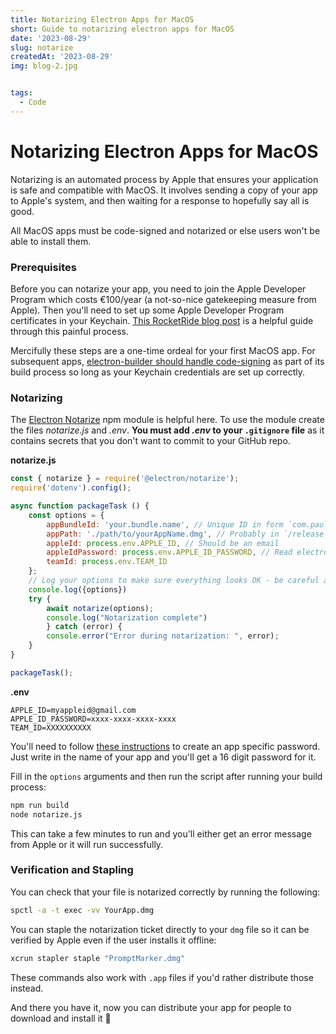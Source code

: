 ```yaml
---
title: Notarizing Electron Apps for MacOS
short: Guide to notarizing electron apps for MacOS
date: '2023-08-29'
slug: notarize
createdAt: '2023-08-29'
img: blog-2.jpg


tags:
  - Code
---
```



# Notarizing Electron Apps for MacOS
Notarizing is an automated process by Apple that ensures your application is safe and compatible with MacOS. It involves sending a copy of your app to Apple's system, and then waiting for a response to hopefully say all is good. 

All MacOS apps must be code-signed and notarized or else users won't be able to install them. 

### Prerequisites
Before you can notarize your app, you need to join the Apple Developer Program which costs €100/year (a not-so-nice gatekeeping measure from Apple). Then you'll need to set up some Apple Developer Program certificates in your Keychain. [This RocketRide blog post](https://www.rocketride.io/blog/macos-code-sign-notarize-electron-app) is a helpful guide through this painful process.

Mercifully these steps are a one-time ordeal for your first MacOS app. For subsequent apps, [electron-builder should handle code-signing](https://www.electron.build/code-signing.html) as part of its build process so long as your Keychain credentials are set up correctly.

### Notarizing
The [Electron Notarize](https://github.com/electron/notarize) npm module is helpful here. To use the module create the files *notarize.js* and *.env*. **You must add *.env* to your `.gitignore` file** as it contains secrets that you don't want to commit to your GitHub repo.

**notarize.js**
```js
const { notarize } = require('@electron/notarize');
require('dotenv').config();

async function packageTask () {
	const options = {
		appBundleId: 'your.bundle.name', // Unique ID in form `com.paultreanor.promptmarker`
		appPath: './path/to/yourAppName.dmg', // Probably in `/release` or `/dist`
		appleId: process.env.APPLE_ID, // Should be an email
		appleIdPassword: process.env.APPLE_ID_PASSWORD, // Read electron/notarize README doc (app specific password)
		teamId: process.env.TEAM_ID
	};
	// Log your options to make sure everything looks OK - be careful as this will print your secrets
	console.log({options})
	try {
		await notarize(options);
		console.log("Notarization complete")
		} catch (error) {
		console.error("Error during notarization: ", error);
	}
}

packageTask();
```


**.env**
```text
APPLE_ID=myappleid@gmail.com
APPLE_ID_PASSWORD=xxxx-xxxx-xxxx-xxxx
TEAM_ID=XXXXXXXXXX 
```

You'll need to follow [these instructions](https://support.apple.com/en-us/HT204397) to create an app specific password. Just write in the name of your app and you'll get a 16 digit password for it. 

Fill in the `options` arguments and then run the script after running your build process:

```bash
npm run build
node notarize.js
```

This can take a few minutes to run and you'll either get an error message from Apple or it will run successfully. 

### Verification and Stapling
You can check that your file is notarized correctly by running the following:

```bash
spctl -a -t exec -vv YourApp.dmg
```


You can staple the notarization ticket directly to your `dmg` file so it can be verified by Apple even if the user installs it offline:

```bash
xcrun stapler staple "PromptMarker.dmg"
```

These commands also work with `.app` files if you'd rather distribute those instead. 

And there you have it, now you can distribute your app for people to download and install it 👏